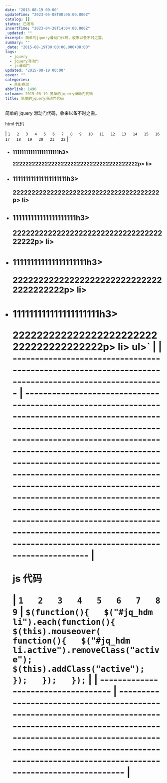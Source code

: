 ```yaml
---
date: "2015-08-19 00:00"
updateTime: "2023-05-08T00:06:00.000Z"
catalog: []
status: 已发布
insertTime: "2023-04-28T14:04:00.000Z"
_updated: ""
excerpt: 简单的jquery滑动门代码，收来以备不时之需。
summary: ""
_date: "2015-08-19T00:00:00.000+08:00"
tags:
  - jquery
  - jquery滑动门
  - js滑动门
updated: "2015-08-19 00:00"
cover: ""
categories:
  - 燕衔春泥
abbrlink: 1490
urlname: 2015-08-19-简单的jquery滑动门代码
title: 简单的jquery滑动门代码
---
```


简单的 jquery 滑动门代码，收来以备不时之需。

html 代码

| `1  
2  
3  
4  
5  
6  
7  
8  
9  
10  
11  
12  
13  
14  
15  
16  
17  
18  
19  
20  
21  
22` | `<ul id="jq_hdm"><li class="active"><h3>111111111111111111111h3>

<p>222222222222222222222222222222222222222p>  
li>  
<li><h3>111111111111111111111h3>  
<p>222222222222222222222222222222222222222p>  
li>  
<li><h3>111111111111111111111h3>  
<p>222222222222222222222222222222222222222p>  
li>  
<li><h3>111111111111111111111h3>  
<p>222222222222222222222222222222222222222p>  
li>  
<li><h3>111111111111111111111h3>  
<p>222222222222222222222222222222222222222p>  
li>  
ul>` |
| ---------------------------------------------------------------------------------------------------- | -------------------------------------------------------------------------------------------------------------------------------------------------------------------------------------------------------------------------------------------------------------------------------------------------------------------------------------------------------------------------------------------------------------------------------------------------------------------------------------------- |

js 代码

| `1  
2  
3  
4  
5  
6  
7  
8  
9` | `$(function(){  
   $("#jq_hdm li").each(function(){  
      $(this).mouseover(  
         function(){  
            $("#jq_hdm li.active").removeClass("active");  
            $(this).addClass("active");  
      });  
   });  
});` |
| ----------------------------------- | ---------------------------------------------------------------------------------------------------------------------------------------------------------------------------------------------------------------------------------------- |
